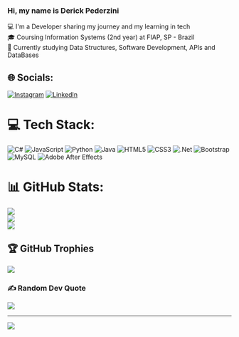 ### Hi, my name is Derick Pederzini
:computer: I'm a Developer sharing my journey and my learning in tech<br/> 
:mortar_board: Coursing Information Systems (2nd year) at FIAP, SP - Brazil<br/> 
:thought_balloon: Currently studying Data Structures, Software Development, APIs and DataBases<br/> 

## 🌐 Socials:
[![Instagram](https://img.shields.io/badge/Instagram-%23E4405F.svg?logo=Instagram&logoColor=white)](https://instagram.com/https://www.instagram.com/derick_pdzn) [![LinkedIn](https://img.shields.io/badge/LinkedIn-%230077B5.svg?logo=linkedin&logoColor=white)](https://linkedin.com/in/https://www.linkedin.com/in/derick-pederzini-4685a6267/) 

# 💻 Tech Stack:
![C#](https://img.shields.io/badge/c%23-%23239120.svg?style=for-the-badge&logo=csharp&logoColor=white) ![JavaScript](https://img.shields.io/badge/javascript-%23323330.svg?style=for-the-badge&logo=javascript&logoColor=%23F7DF1E) ![Python](https://img.shields.io/badge/python-3670A0?style=for-the-badge&logo=python&logoColor=ffdd54) ![Java](https://img.shields.io/badge/java-%23ED8B00.svg?style=for-the-badge&logo=openjdk&logoColor=white) ![HTML5](https://img.shields.io/badge/html5-%23E34F26.svg?style=for-the-badge&logo=html5&logoColor=white) ![CSS3](https://img.shields.io/badge/css3-%231572B6.svg?style=for-the-badge&logo=css3&logoColor=white) ![.Net](https://img.shields.io/badge/.NET-5C2D91?style=for-the-badge&logo=.net&logoColor=white) ![Bootstrap](https://img.shields.io/badge/bootstrap-%238511FA.svg?style=for-the-badge&logo=bootstrap&logoColor=white) ![MySQL](https://img.shields.io/badge/mysql-%2300000f.svg?style=for-the-badge&logo=mysql&logoColor=white) ![Adobe After Effects](https://img.shields.io/badge/Adobe%20After%20Effects-9999FF.svg?style=for-the-badge&logo=Adobe%20After%20Effects&logoColor=white)
# 📊 GitHub Stats:
![](https://github-readme-stats.vercel.app/api?username=DerickPederzini&theme=radical&hide_border=false&include_all_commits=false&count_private=false)<br/>
![](https://github-readme-streak-stats.herokuapp.com/?user=DerickPederzini&theme=radical&hide_border=false)<br/>
![](https://github-readme-stats.vercel.app/api/top-langs/?username=DerickPederzini&theme=radical&hide_border=false&include_all_commits=false&count_private=false&layout=compact)

## 🏆 GitHub Trophies
![](https://github-profile-trophy.vercel.app/?username=DerickPederzini&theme=radical&no-frame=false&no-bg=false&margin-w=4)

### ✍️ Random Dev Quote
![](https://quotes-github-readme.vercel.app/api?type=vetical&theme=radical)

---
[![](https://visitcount.itsvg.in/api?id=DerickPederzini&icon=0&color=6)](https://visitcount.itsvg.in)

<!-- Proudly created with GPRM ( https://gprm.itsvg.in ) -->


<!---
DerickPederzini/DerickPederzini is a ✨ special ✨ repository because its `README.md` (this file) appears on your GitHub profile.
You can click the Preview link to take a look at your changes.
--->
